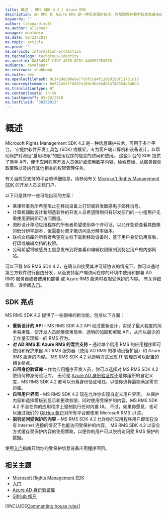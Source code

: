```yaml
---
title: 概述 - RMS SDK 4.2 | Azure RMS
description: AD RMS 和 Azure RMS 是一种信息保护技术，可帮助保护数字信息免遭未经授权的使用。
keywords: ''
author: lleonard-msft
ms.author: alleonar
manager: mbaldwin
ms.date: 02/23/2017
ms.topic: article
ms.prod: ''
ms.service: information-protection
ms.technology: techgroup-identity
ms.assetid: 8A13494E-C1D7-407D-BCD1-A406915EA578
audience: developer
ms.reviewer: shubhamp
ms.suite: ems
ms.openlocfilehash: 9c142de580e6e77c0f1c84f12d60158f11751c15
ms.sourcegitcommit: 8e622a93ff8d07a180e3be6e8b14748354e640bd
ms.translationtype: HT
ms.contentlocale: zh-CN
ms.lasthandoff: 03/29/2018
ms.locfileid: "30258813"
---
```

# <a name="overview"></a>概述

Microsoft Rights Management SDK 4.2 是一种信息保护技术，可用于多个平台。  它提供软件开发工具包 (SDK) 或框架，专为客户端计算机和设备设计，以帮助保护对流经“启用权限”的应用程序的信息的访问和使用。 这些平台的 SDK 提供了简单 API，便于应用程序开发人员保护或使用数字内容、检索模板、从服务器获取策略以及执行其他相关的权限管理任务。

有关当前受支持的平台的详细信息，请参阅有关 [Microsoft Rights Management SDK](active-directory-rights-management-services-multi-platform-thin-client-sdk-portal.md) 的开发人员文档门户。

以下只是其中一些可能出现的方案：

-   某律师事务所希望阻止在移动设备上打印或转发敏感电子邮件消息。
-   计算机辅助设计和制造软件的开发人员希望限制只有研发部门的一小组用户无需使用密码即可访问图纸。
-   图形设计移动应用程序的所有者希望使用单个许可证，以允许免费查看其图像的低分辨率副本，但需要付费才能访问高分辨率版本。
-   联机文档库的所有者希望在文档下载到移动设备时，基于用户身份启用查看、打印或编辑文档的权限。
-   公司希望将敏感员工信息发布到将查看和编辑权限限制到特定用户的内部网站。

可以下载 MS RMS SDK 4.2，在确认和接受其许可证协议的情况下，你可以通过第三方软件进行自由分发，从而支持客户端访问在你的环境中使用和部署 AD RMS 服务器或者使用和部署 或 Azure RMS 服务时权限受保护的内容。 有关详细信息，请参阅[入门](get-started.md)。

## <a name="sdk-highlights"></a>SDK 亮点


MS RMS SDK 4.2 提供了一些很棒的新功能，包括以下方面：

-   **重新设计的 API** – MS RMS SDK 4.2 API 经过重新设计，实现了最大程度的简单易用性，使开发人员能够使用简单、透明的加密和解密 API，从而以最少的工作量实现统一的 RMS 行为。
-   **对 AD RMS 和 Azure RMS 的混合支持** – 通过单个启用 RMS 的应用程序即可使用和保护来自 AD RMS 服务器（使用 AD RMS 的移动设备扩展）和 Azure RMS 服务的内容。 MS RMS SDK 4.2 以透明方式发现 IT 管理员可以配置的相关终点。
-   **自带身份验证库** – 作为应用程序开发人员，你可以选择对 MS RMS SDK 4.2 使用何种身份验证库。 无论是 [Azure AD 身份验证库](https://msdn.microsoft.com/library/jj573266.aspx)还是你组织的自定义库，MS RMS SDK 4.2 都可以分离身份验证堆栈，以便你选择最能满足需求的库。
-   **自带用户界面** - MS RMS SDK 4.2 现在允许你实现自定义用户界面。 从保护内容和选择模板到显示和更改权限，同时使用受保护的内容，MS RMS SDK 4.2 不会在你的应用程序上强制执行任何内置 UI。 不过，如果你愿意，也可以通过我们的 [GitHub 帐户](https://github.com/AzureAD/)对所有平台都使用 Microsoft RMS UI 库。
-   **脱机访问受保护的内容** – MS RMS SDK 4.2 允许你的应用程序用户即使在没有 Internet 连接的情况下也能访问受保护的内容。 MS RMS SDK 4.2 以安全方式缓存受保护内容的使用策略，以便你的用户可以脱机访问受 RMS 保护的数据。

使用[入门](get-started.md)指南开始你的受保护信息设备应用程序项目。

## <a name="related-topics"></a>相关主题

* [Microsoft Rights Management SDK](active-directory-rights-management-services-multi-platform-thin-client-sdk-portal.md)
* [入门](get-started.md)
* [Azure AD 身份验证库](https://msdn.microsoft.com/library/jj573266.aspx)
* [GitHub 帐户](https://github.com/AzureAD/)

[!INCLUDE[Commenting house rules](../includes/houserules.md)]